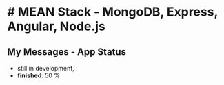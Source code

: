 # # MEAN Stack - MongoDB, Express, Angular, Node.js 
## My Messages - App Status
- still in development,
- **finished**: 50 %
